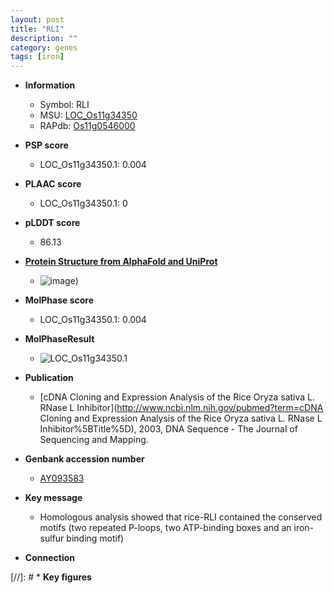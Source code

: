 ```yaml
---
layout: post
title: "RLI"
description: ""
category: genes
tags: [iron]
---
```


* **Information**  
    + Symbol: RLI  
    + MSU: [LOC_Os11g34350](http://rice.plantbiology.msu.edu/cgi-bin/ORF_infopage.cgi?orf=LOC_Os11g34350)  
    + RAPdb: [Os11g0546000](http://rapdb.dna.affrc.go.jp/viewer/gbrowse_details/irgsp1?name=Os11g0546000)  

* **PSP score**  
    + LOC_Os11g34350.1: 0.004 

* **PLAAC score**  
    + LOC_Os11g34350.1: 0 

* **pLDDT score**
    + 86.13

* **[Protein Structure from AlphaFold and UniProt](https://www.uniprot.org/uniprotkb/Q0IS90/entry#structure)**
    + ![image](https://ricepsp.github.io/images/Q0/AF-Q0IS90-F1.png))

* **MolPhase score**
    + LOC_Os11g34350.1: 0.004

* **MolPhaseResult**
    + ![LOC_Os11g34350.1](https://ricepsp.github.io/pictures/LOC_Os11g/LOC_Os11g34350.1.png)

* **Publication**  
    + [cDNA Cloning and Expression Analysis of the Rice  Oryza sativa L. RNase L Inhibitor](http://www.ncbi.nlm.nih.gov/pubmed?term=cDNA Cloning and Expression Analysis of the Rice  Oryza sativa L. RNase L Inhibitor%5BTitle%5D), 2003, DNA Sequence - The Journal of Sequencing and Mapping.

* **Genbank accession number**  
    + [AY093583](http://www.ncbi.nlm.nih.gov/nuccore/AY093583)

* **Key message**  
    + Homologous analysis showed that rice-RLI contained the conserved motifs (two repeated P-loops, two ATP-binding boxes and an iron-sulfur binding motif)

* **Connection**  

[//]: # * **Key figures**  


